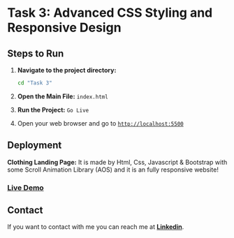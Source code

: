# Task 3: Advanced CSS Styling and Responsive Design

## Steps to Run
1. **Navigate to the project directory:**
    ```bash
    cd "Task 3"
    ```
2. **Open the Main File:** `index.html`

3. **Run the Project:** `Go Live`

4. Open your web browser and go to [`http://localhost:5500`](http://localhost:5500)

## Deployment

**Clothing Landing Page:** It is made by Html, Css, Javascript & Bootstrap with some Scroll Animation Library (AOS) and it is an fully responsive website!

### [Live Demo](https://clothing-landing-adidas-page.vercel.app/)


## Contact

If you want to contact with me you can reach me at [**Linkedin**](https://www.linkedin.com/in/divyansh-jain-29712726b).
